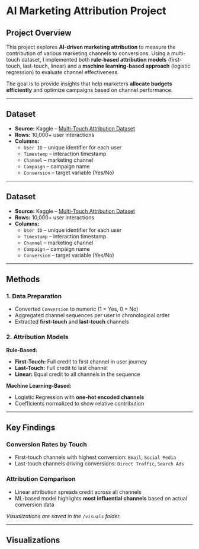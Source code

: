 # AI Marketing Attribution Project

## Project Overview
This project explores **AI-driven marketing attribution** to measure the contribution of various marketing channels to conversions. Using a multi-touch dataset, I implemented both **rule-based attribution models** (first-touch, last-touch, linear) and a **machine learning-based approach** (logistic regression) to evaluate channel effectiveness.

The goal is to provide insights that help marketers **allocate budgets efficiently** and optimize campaigns based on channel performance.

---

## Dataset
- **Source:** Kaggle – [Multi-Touch Attribution Dataset](https://www.kaggle.com/datasets/vivekparasharr/multi-touch-attribution)
- **Rows:** 10,000+ user interactions  
- **Columns:**
  - `User ID` – unique identifier for each user  
  - `Timestamp` – interaction timestamp  
  - `Channel` – marketing channel  
  - `Campaign` – campaign name  
  - `Conversion` – target variable (Yes/No)  

---
## Dataset
- **Source:** Kaggle – [Multi-Touch Attribution Dataset](https://www.kaggle.com/datasets/vivekparasharr/multi-touch-attribution)
- **Rows:** 10,000+ user interactions  
- **Columns:**
  - `User ID` – unique identifier for each user  
  - `Timestamp` – interaction timestamp  
  - `Channel` – marketing channel  
  - `Campaign` – campaign name  
  - `Conversion` – target variable (Yes/No)  

---
## Methods

### 1. Data Preparation
- Converted `Conversion` to numeric (1 = Yes, 0 = No)  
- Aggregated channel sequences per user in chronological order  
- Extracted **first-touch** and **last-touch** channels  

### 2. Attribution Models
**Rule-Based:**
- **First-Touch:** Full credit to first channel in user journey  
- **Last-Touch:** Full credit to last channel  
- **Linear:** Equal credit to all channels in the sequence  

**Machine Learning-Based:**
- Logistic Regression with **one-hot encoded channels**  
- Coefficients normalized to show relative contribution  

---

## Key Findings

### Conversion Rates by Touch
- First-touch channels with highest conversion: `Email`, `Social Media`  
- Last-touch channels driving conversions: `Direct Traffic`, `Search Ads`  

### Attribution Comparison
- Linear attribution spreads credit across all channels  
- ML-based model highlights **most influential channels** based on actual conversion data  

*Visualizations are saved in the `/visuals` folder.*

---

## Visualizations


